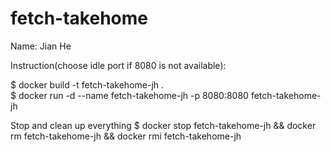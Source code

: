 # fetch-takehome
 
Name: Jian He

Instruction(choose idle port if 8080 is not available):

$ docker build -t fetch-takehome-jh .    
$ docker run -d --name fetch-takehome-jh -p 8080:8080 fetch-takehome-jh

Stop and clean up everything 
$ docker stop fetch-takehome-jh && docker rm fetch-takehome-jh && docker rmi fetch-takehome-jh
